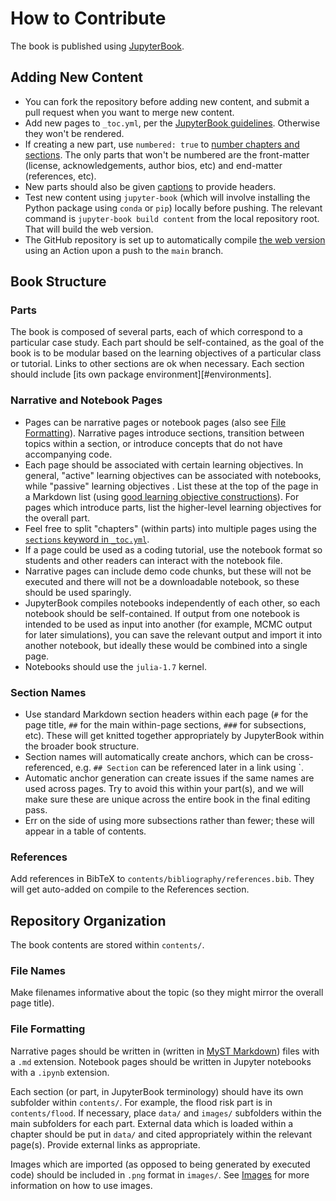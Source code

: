 # How to Contribute

The book is published using [JupyterBook](https://jupyterbook.org/en/stable/intro.html). 

## Adding New Content

* You can fork the repository before adding new content, and submit a pull request when you want to merge new content.
* Add new pages to `_toc.yml`, per the [JupyterBook guidelines](https://jupyterbook.org/en/stable/structure/toc.html). Otherwise they won't be rendered.
* If creating a new part, use `numbered: true` to [number chapters and sections](https://jupyterbook.org/en/stable/structure/configure.html#number-your-chapters-and-sections). The only parts that won't be numbered are the front-matter (license, acknowledgements, author bios, etc) and end-matter (references, etc).
* New parts should also be given [captions](https://jupyterbook.org/en/stable/structure/configure.html#add-captions-to-parts) to provide headers.
* Test new content using `jupyter-book` (which will involve installing the Python package using `conda` or `pip`) locally before pushing. The relevant command is `jupyter-book build content` from the local repository root. That will build the web version.
* The GitHub repository is set up to automatically compile [the web version](https://viveks.me/CRA-book) using an Action upon a push to the `main` branch.

## Book Structure

### Parts

The book is composed of several parts, each of which correspond to a particular case study. Each part should be self-contained, as the goal of the book is to be modular based on the learning objectives of a particular class or tutorial. Links to other sections are ok when necessary. Each section should include [its own package environment][#environments].

### Narrative and Notebook Pages

* Pages can be narrative pages or notebook pages (also see [File Formatting](#file-formatting)). Narrative pages introduce sections, transition between topics within a section, or introduce concepts that do not have accompanying code. 
* Each page should be associated with certain learning objectives. In general, "active" learning objectives can be associated with notebooks, while "passive" learning objectives . List these at the top of the page in a Markdown list (using [good learning objective constructions](https://www.aamc.org/system/files?file=2019-07/learning-objectives.pdf)). For pages which introduce parts, list the higher-level learning objectives for the overall part.
* Feel free to split "chapters" (within parts) into multiple pages using the [`sections` keyword in `_toc.yml`](https://jupyterbook.org/en/stable/structure/toc.html#use-parts-to-organize-chapters).
* If a page could be used as a coding tutorial, use the notebook format so students and other readers can interact with the notebook file. 
* Narrative pages can include demo code chunks, but these will not be executed and there will not be a downloadable notebook, so these should be used sparingly. 
* JupyterBook compiles notebooks independently of each other, so each notebook should be self-contained. If output from one notebook is intended to be used as input into another (for example, MCMC output for later simulations), you can save the relevant output and import it into another notebook, but ideally these would be combined into a single page.
* Notebooks should use the `julia-1.7` kernel.

### Section Names

* Use standard Markdown section headers within each page (`#` for the page title, `##` for the main within-page sections, `###` for subsections, etc). These will get knitted together appropriately by JupyterBook within the broader book structure.
* Section names will automatically create anchors, which can be cross-referenced, e.g. `## Section` can be referenced later in a link using `[](#section).
* Automatic anchor generation can create issues if the same names are used across pages. Try to avoid this within your part(s), and we will make sure these are unique across the entire book in the final editing pass.
* Err on the side of using more subsections rather than fewer; these will appear in a table of contents.

### References

Add references in BibTeX to `contents/bibliography/references.bib`. They will get auto-added on compile to the References section.

## Repository Organization

The book contents are stored within `contents/`.

### File Names

Make filenames informative about the topic (so they might mirror the overall page title).

### File Formatting

Narrative pages should be written in (written in [MyST Markdown](https://myst-parser.readthedocs.io/en/latest/)) files with a `.md` extension. Notebook pages should be written in Jupyter notebooks with a `.ipynb` extension.

Each section (or part, in JupyterBook terminology) should have its own subfolder within `contents/`. For example, the flood risk part is in `contents/flood`. If necessary, place `data/` and `images/` subfolders within the main subfolders for each part. External data which is loaded within a chapter should be put in `data/` and cited appropriately within the relevant page(s). Provide external links as appropriate. 

Images which are imported (as opposed to being generated by executed code) should be included in `.png` format in `images/`. See [Images](#images) for more information on how to use images.

